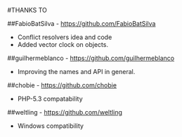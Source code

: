 #THANKS TO

##FabioBatSilva - https://github.com/FabioBatSilva
- Conflict resolvers idea and code
- Added vector clock on objects.

##guilhermeblanco - https://github.com/guilhermeblanco
- Improving the names and API in general.

##chobie - https://github.com/chobie
- PHP-5.3 compatability

##weltling - https://github.com/weltling
- Windows compatibility
